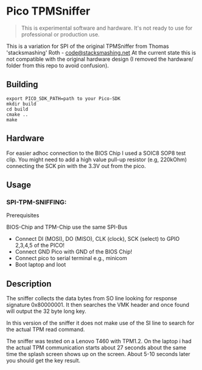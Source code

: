 # Pico TPMSniffer

> This is experimental software and hardware. It's not ready to use for professional or production use.

This is a variation for SPI of the original TPMSniffer from Thomas 'stacksmashing' Roth - code@stacksmashing.net
At the current state this is not compatible with the original hardware design (I removed the hardware/ folder from
this repo to avoid confusion).

## Building

```
export PICO_SDK_PATH=path to your Pico-SDK
mkdir build
cd build
cmake ..
make
```

## Hardware

For easier adhoc connection to the BIOS Chip I used a SOIC8 SOP8 test clip. You might need
to add a high value pull-up resistor (e.g, 220kOhm) connecting the SCK pin with the 3.3V out
from the pico.

## Usage

### SPI-TPM-SNIFFING:
Prerequisites

BIOS-Chip and TPM-Chip use the same SPI-Bus

* Connect DI (MOSI), DO (MISO), CLK (clock), SCK (select) to GPIO 2,3,4,5 of the PICO! 
* Connect GND Pico with GND of the BIOS Chip!
* Connect pico to serial terminal e.g., minicom
* Boot laptop and loot

## Description

The sniffer collects the data bytes from SO line looking for response signature 0x80000001.
It then searches the VMK header and once found will output the 32 byte long key.

In this version of the sniffer it does not make use of the SI line to search for the actual
TPM read command.

The sniffer was tested on a Lenovo T460 with TPM1.2. On the laptop i had the actual TPM 
communication starts about 27 seconds about the same time the splash screen shows up on
the screen. About 5-10 seconds later you should get the key result.   
